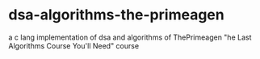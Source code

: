 # dsa-algorithms-the-primeagen
a c lang implementation of dsa and algorithms of ThePrimeagen "he Last Algorithms Course You'll Need" course
